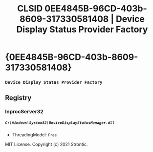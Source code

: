 ﻿---
title: "CLSID 0EE4845B-96CD-403b-8609-317330581408 | Device Display Status Provider Factory"
excerpt: What is COM-Object CLSID 0EE4845B-96CD-403b-8609-317330581408?
---

# {0EE4845B-96CD-403b-8609-317330581408}

### `Device Display Status Provider Factory`

## Registry


### InprocServer32

##### `C:\Windows\System32\DeviceDisplayStatusManager.dll`
* ThreadingModel: `Free`

MIT License. Copyright (c) 2021 Strontic.



